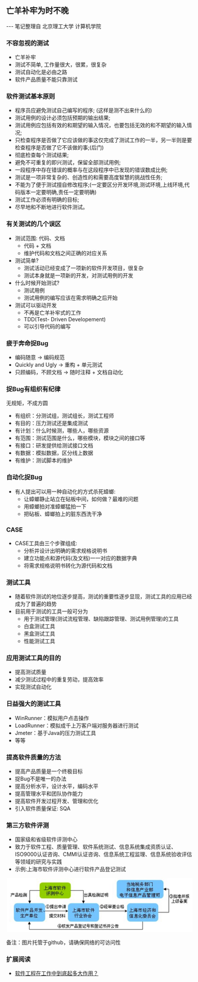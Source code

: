 亡羊补牢为时不晚
---

--- 笔记整理自 北京理工大学 计算机学院

### 不容忽视的测试

- 亡羊补牢
- 测试不简单, 工作量很大，很累，很复杂
- 测试自动化是必由之路
- 软件产品质量不能只靠测试

### 软件测试基本原则

- 程序员应避免测试自己编写的程序; (这样是测不出来什么的)
- 测试用例的设计必须包括预期的输出结果;
- 测试用例应包括有效的和期望的输入情况，也要包括无效的和不期望的输入情况;
- 只检查程序是否做了它应该做的事这仅完成了测试工作的一半，另一半则是要检查程序是否做了它不该做的事;(后门)
- 彻底检查每个测试结果;
- 避免不可重复的即兴测试，保留全部测试用例;
- 一段程序中存在错误的概率与在这段程序中已发现的错误数成比例;
- 测试是一项非常复杂的、创造性的和需要高度智慧的挑战性任务;
- 不能为了便于测试擅自修改程序;(一定要区分开发环境,测试环境,上线环境,代码版本一定要明确,责任一定要明确)
- 测试工作必须有明确的目标;
- 尽早地和不断地进行软件测试。

### 有关测试的几个误区

- 测试范围: 代码、文档
    * 代码 + 文档
    * 维护代码和文档之间正确的对应关系
- 测试简单?
    * 测试活动已经变成了一项新的软件开发项目，很复杂
    * 测试本身就是一项新的开发，对测试用例的开发
- 什么时候开始测试?
    * 测试用例
    * 测试用例的编写应该在需求明确之后开始
- 测试可以驱动开发
    * 不再是亡羊补牢式的工作
    * TDD(Test- Driven Developement)
    * 可以引导代码的编写

### 疲于奔命捉Bug

- 编码随意 -> 编码规范
- Quickly and Ugly -> 重构 + 单元测试
- 只顾编码，不顾文档 -> 随时注释 + 文档自动化

### 捉Bug有组织有纪律

无规矩，不成方圆

- 有组织：分测试组，测试组长，测试工程师
- 有目的：压力测试还是集成测试
- 有计划：什么时候测，哪些人，哪些资源
- 有范围：测试范围是什么，哪些模块，模块之间的接口等
- 有接口：研发提供给测试接口文档
- 有数据：模拟数据，区分线上数据
- 有维护：测试脚本的维护

### 自动化捉Bug

- 有人提出可以用一种自动化的方式杀死蟑螂: 
    * 让蟑螂静止站立在砧板中间，如何做？最难的问题
    * 用蟑螂拍对准蟑螂猛拍一下
    * 把砧板、蟑螂拍上的脏东西洗干净

### CASE

- CASE工具由三个步骤组成: 
    * 分析并设计出明确的需求规格说明书 
    * 建立功能点和源代码(及文档)一一对应的数据字典
    * 将需求规格说明书转化为源代码和文档

### 测试工具

- 随着软件测试的地位逐步提高，测试的重要性逐步显现，测试工具的应用已经成为了普遍的趋势
- 目前用于测试的工具一般可分为
    * 用于测试管理(测试流程管理、缺陷跟踪管理、测试用例管理)的工具
    * 白盒测试工具
    * 黑盒测试工具
    * 性能测试工具

### 应用测试工具的目的

- 提高测试质量
- 减少测试过程中的重复劳动，提高效率
- 实现测试自动化

### 日益强大的测试工具

- WinRunner：模拟用户点击操作
- LoadRunner：模拟成千上万客户端对服务器进行测试
- Jmeter：基于Java的压力测试工具
- 等等

### 提高软件质量的方法

- 提高产品质量是一个终极目标
- 捉Bug不是唯一的办法
- 提高分析水平，设计水平，编码水平
- 提高管理水平和团队协作能力
- 提高软件开发过程开发、管理和优化
- 引入软件质量保证: SQA

### 第三方软件评测

- 国家级和省级软件评测中心
- 致力于软件工程、质量管理、软件系统测试、信息系统集成资质认证、ISO9000认证咨询、CMMI认证咨询、信息系统工程监理、信息系统验收评估等领域的研究与实践
- 示例:上海市软件评测中心进行软件产品登记测试

<div align="center">
    <img width="500" src="./screenshot/12.jpg">
</div>

备注：图片托管于github，请确保网络的可访问性

### 扩展阅读

- [软件工程在工作中到底起多大作用？](https://www.zhihu.com/question/41338706)